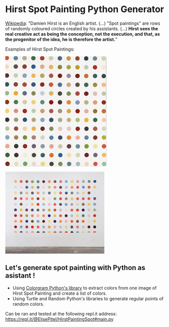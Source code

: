 # Hirst Spot Painting Python Generator




[Wikipedia](https://en.wikipedia.org/wiki/Damien_Hirst):
"Damien Hirst is an English artist. (...)
"Spot paintings" are rows of randomly coloured circles created by his assistants. (...) **Hirst sees the real creative act as being the conception, not the execution, and that, as the progenitor of the idea, he is therefore the artist.**"

Examples of Hirst Spot Paintings: 

![Spot Painting](https://github.com/elisepitel/hirst_painting_generator/blob/main/spot_painting.jpg)

![Spot Painting](https://github.com/elisepitel/hirst_painting_generator/blob/main/spot_painting_1.jpg)


## Let's generate spot painting with Python as asistant !

- Using [Colorgram Python's library](https://pypi.org/project/colorgram.py/) to extract colors from one image of Hirst Spot Painting and create a list of colors.
- Using Turtle and Random Python's libraries to generate regular points of random colors. 

Can be ran and tested at the following repl.it address: https://repl.it/@ElisePitel/HirstPaintingSpot#main.py 
